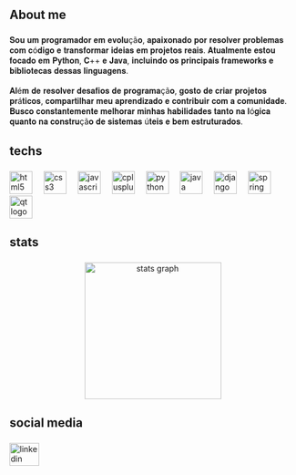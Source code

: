 <h2 align="left">About me</h2>

###

<p align="left">𝐒𝐨𝐮 𝐮𝐦 𝐩𝐫𝐨𝐠𝐫𝐚𝐦𝐚𝐝𝐨𝐫 𝐞𝐦 𝐞𝐯𝐨𝐥𝐮çã𝐨, 𝐚𝐩𝐚𝐢𝐱𝐨𝐧𝐚𝐝𝐨 𝐩𝐨𝐫 𝐫𝐞𝐬𝐨𝐥𝐯𝐞𝐫 𝐩𝐫𝐨𝐛𝐥𝐞𝐦𝐚𝐬 𝐜𝐨𝐦 𝐜ó𝐝𝐢𝐠𝐨 𝐞 𝐭𝐫𝐚𝐧𝐬𝐟𝐨𝐫𝐦𝐚𝐫 𝐢𝐝𝐞𝐢𝐚𝐬 𝐞𝐦 𝐩𝐫𝐨𝐣𝐞𝐭𝐨𝐬 𝐫𝐞𝐚𝐢𝐬. 𝐀𝐭𝐮𝐚𝐥𝐦𝐞𝐧𝐭𝐞 𝐞𝐬𝐭𝐨𝐮 𝐟𝐨𝐜𝐚𝐝𝐨 𝐞𝐦 𝐏𝐲𝐭𝐡𝐨𝐧, 𝐂++ 𝐞 𝐉𝐚𝐯𝐚, 𝐢𝐧𝐜𝐥𝐮𝐢𝐧𝐝𝐨 𝐨𝐬 𝐩𝐫𝐢𝐧𝐜𝐢𝐩𝐚𝐢𝐬 𝐟𝐫𝐚𝐦𝐞𝐰𝐨𝐫𝐤𝐬 𝐞 𝐛𝐢𝐛𝐥𝐢𝐨𝐭𝐞𝐜𝐚𝐬 𝐝𝐞𝐬𝐬𝐚𝐬 𝐥𝐢𝐧𝐠𝐮𝐚𝐠𝐞𝐧𝐬.<br><br>𝐀𝐥é𝐦 𝐝𝐞 𝐫𝐞𝐬𝐨𝐥𝐯𝐞𝐫 𝐝𝐞𝐬𝐚𝐟𝐢𝐨𝐬 𝐝𝐞 𝐩𝐫𝐨𝐠𝐫𝐚𝐦𝐚çã𝐨, 𝐠𝐨𝐬𝐭𝐨 𝐝𝐞 𝐜𝐫𝐢𝐚𝐫 𝐩𝐫𝐨𝐣𝐞𝐭𝐨𝐬 𝐩𝐫á𝐭𝐢𝐜𝐨𝐬, 𝐜𝐨𝐦𝐩𝐚𝐫𝐭𝐢𝐥𝐡𝐚𝐫 𝐦𝐞𝐮 𝐚𝐩𝐫𝐞𝐧𝐝𝐢𝐳𝐚𝐝𝐨 𝐞 𝐜𝐨𝐧𝐭𝐫𝐢𝐛𝐮𝐢𝐫 𝐜𝐨𝐦 𝐚 𝐜𝐨𝐦𝐮𝐧𝐢𝐝𝐚𝐝𝐞. 𝐁𝐮𝐬𝐜𝐨 𝐜𝐨𝐧𝐬𝐭𝐚𝐧𝐭𝐞𝐦𝐞𝐧𝐭𝐞 𝐦𝐞𝐥𝐡𝐨𝐫𝐚𝐫 𝐦𝐢𝐧𝐡𝐚𝐬 𝐡𝐚𝐛𝐢𝐥𝐢𝐝𝐚𝐝𝐞𝐬 𝐭𝐚𝐧𝐭𝐨 𝐧𝐚 𝐥ó𝐠𝐢𝐜𝐚 𝐪𝐮𝐚𝐧𝐭𝐨 𝐧𝐚 𝐜𝐨𝐧𝐬𝐭𝐫𝐮çã𝐨 𝐝𝐞 𝐬𝐢𝐬𝐭𝐞𝐦𝐚𝐬 ú𝐭𝐞𝐢𝐬 𝐞 𝐛𝐞𝐦 𝐞𝐬𝐭𝐫𝐮𝐭𝐮𝐫𝐚𝐝𝐨𝐬.</p>

###

<h2 align="left">techs</h2>

###

<div align="left">
  <img src="https://cdn.jsdelivr.net/gh/devicons/devicon/icons/html5/html5-original.svg" height="40" alt="html5 logo"  />
  <img width="12" />
  <img src="https://cdn.jsdelivr.net/gh/devicons/devicon/icons/css3/css3-original.svg" height="40" alt="css3 logo"  />
  <img width="12" />
  <img src="https://cdn.jsdelivr.net/gh/devicons/devicon/icons/javascript/javascript-original.svg" height="40" alt="javascript logo"  />
  <img width="12" />
  <img src="https://cdn.jsdelivr.net/gh/devicons/devicon/icons/cplusplus/cplusplus-original.svg" height="40" alt="cplusplus logo"  />
  <img width="12" />
  <img src="https://cdn.jsdelivr.net/gh/devicons/devicon/icons/python/python-original.svg" height="40" alt="python logo"  />
  <img width="12" />
  <img src="https://cdn.jsdelivr.net/gh/devicons/devicon/icons/java/java-original.svg" height="40" alt="java logo"  />
  <img width="12" />
  <img src="https://cdn.jsdelivr.net/gh/devicons/devicon/icons/django/django-plain.svg" height="40" alt="django logo"  />
  <img width="12" />
  <img src="https://cdn.jsdelivr.net/gh/devicons/devicon/icons/spring/spring-original.svg" height="40" alt="spring logo"  />
  <img width="12" />
  <img src="https://cdn.jsdelivr.net/gh/devicons/devicon/icons/qt/qt-original.svg" height="40" alt="qt logo"  />
</div>

###

<h2 align="left">stats</h2>

###

<div align="center">
  <img src="https://github-readme-stats.vercel.app/api?username=makimo-to&hide_title=false&hide_rank=false&show_icons=true&include_all_commits=true&count_private=true&disable_animations=false&theme=dark&locale=pt-br&hide_border=false&order=1" height="240" alt="stats graph"  />
</div>

###

<h2 align="left">social media</h2>

###

<div align="left">
  <a href="https://www.linkedin.com/in/israel-cunha-dos-santos-303a13268/" target="_blank">
    <img src="https://raw.githubusercontent.com/maurodesouza/profile-readme-generator/master/src/assets/icons/social/linkedin/default.svg" width="52" height="40" alt="linkedin logo"  />
  </a>
</div>

###
